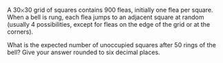   <p>A 30<img src='images/symbol_times.gif' width='9' height='9' alt='&times;' border='0' style='vertical-align:middle;' />30 grid of squares contains 900 fleas, initially one flea per square.<br />  When a bell is rung, each flea jumps to an adjacent square at random (usually 4 possibilities, except for fleas on the edge of the grid or at the corners).</p>    <p>What is the expected number of unoccupied squares after 50 rings of the bell? Give your answer rounded to six decimal places.</p>  